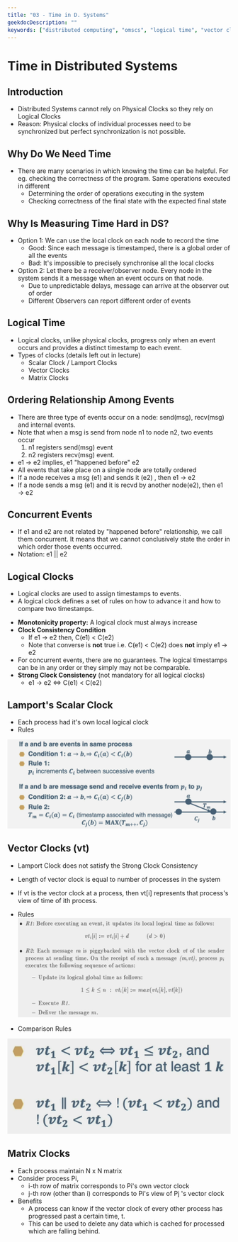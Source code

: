 ```yaml
---
title: "03 - Time in D. Systems"
geekdocDescription: ""
keywords: ["distributed computing", "omscs", "logical time", "vector clock"]
---
```

# Time in Distributed Systems

## Introduction

- Distributed Systems cannot rely on Physical Clocks so they rely on Logical Clocks
- Reason: Physical clocks of individual processes need to be synchronized but perfect synchronization is not possible.

## Why Do We Need Time

- There are many scenarios in which knowing the time can be helpful. For eg. checking the correctness of the program. Same operations executed in different
    - Determining the order of operations executing in the system
    - Checking correctness of the final state with the expected final state

## Why Is Measuring Time Hard in DS?

- Option 1: We can use the local clock on each node to record the time
    - Good: Since each message is timestamped, there is a global order of all the events
    - Bad: It's impossible to precisely synchronise all the local clocks
- Option 2: Let there be a receiver/observer node. Every node in the system sends it a message when an event occurs on that node.
    - Due to unpredictable delays, message can arrive at the observer out of order
    - Different Observers can report different order of events

## Logical Time

- Logical clocks, unlike physical clocks, progress only when an event occurs and provides a distinct timestamp to each event.
- Types of clocks (details left out in lecture)
    - Scalar Clock / Lamport Clocks
    - Vector Clocks
    - Matrix Clocks

## Ordering Relationship Among Events

- There are three type of events occur on a node: send(msg), recv(msg) and internal events.
- Note that when a msg is send from node n1 to node n2, two events occur
  1. n1 registers send(msg) event
  2. n2 registers recv(msg) event.
- e1 → e2 implies, e1 "happened before" e2
- All events that take place on a single node are totally ordered
- If a node receives a msg (e1) and sends it (e2) , then e1 → e2
- If a node sends a msg (e1) and it is recvd by another node(e2), then e1 → e2

## Concurrent Events

- If e1 and e2 are not related by "happened before" relationship, we call them concurrent. It means that we cannot conclusively state the order in which order those events occurred. 
- Notation: e1 || e2

## Logical Clocks

* Logical clocks are used to assign timestamps to events.
* A logical clock defines a set of rules on how to advance it and how to compare two timestamps.

- __Monotonicity property:__ A logical clock must always increase
- __Clock Consistency Condition__
    - If e1 → e2 then, C(e1) < C(e2)
    - Note that converse is __not__ true i.e. C(e1) < C(e2) does __not__ imply e1 → e2
- For concurrent events, there are no guarantees. The logical timestamps can be in any order or they simply may not be comparable.
- __Strong Clock Consistency__ (not mandatory for all logical clocks)
    - e1 → e2 ⇔ C(e1) < C(e2)

## Lamport's Scalar Clock

- Each process had it's own local logical clock
- Rules

![Lamport Scalar Clock](/images/cs7210/lectures/lecture03/image6.png)

## Vector Clocks (vt)

- Lamport Clock does not satisfy the Strong Clock Consistency
- Length of vector clock is equal to number of processes in the system
- If vt is the vector clock at a process, then vt[i] represents that process's view of time of ith process.
- Rules
    ![Vector Clocks 1](/images/cs7210/lectures/lecture03/image5.png)
    
- Comparison Rules

![Vector Clocks 1](/images/cs7210/lectures/lecture03/image4.png)

## Matrix Clocks

- Each process maintain N x N matrix
- Consider process Pi,
    - i-th row of matrix corresponds to Pi's own vector clock
    - j-th row (other than i) corresponds to Pi's view of Pj 's vector clock
- Benefits
    - A process can know if the vector clock of every other process has progressed past a certain time, t.
    - This can be used to delete any data which is cached for processed which are falling behind.